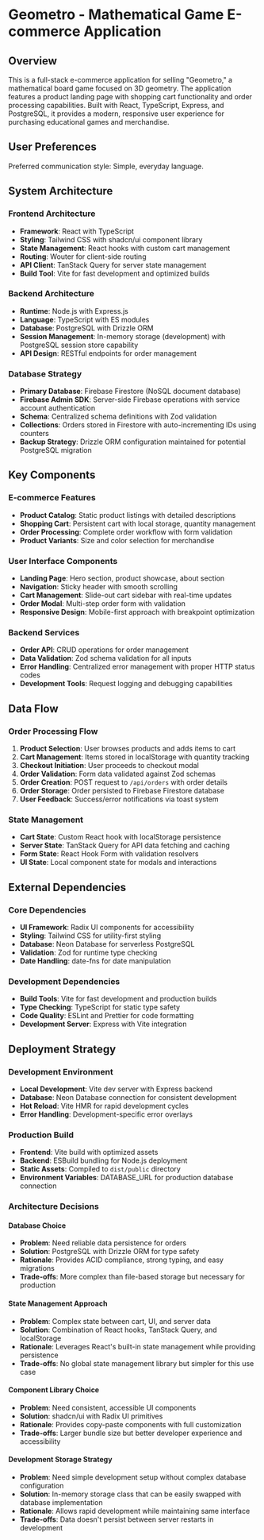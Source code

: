 # Geometro - Mathematical Game E-commerce Application

## Overview

This is a full-stack e-commerce application for selling "Geometro," a mathematical board game focused on 3D geometry. The application features a product landing page with shopping cart functionality and order processing capabilities. Built with React, TypeScript, Express, and PostgreSQL, it provides a modern, responsive user experience for purchasing educational games and merchandise.

## User Preferences

Preferred communication style: Simple, everyday language.

## System Architecture

### Frontend Architecture
- **Framework**: React with TypeScript
- **Styling**: Tailwind CSS with shadcn/ui component library
- **State Management**: React hooks with custom cart management
- **Routing**: Wouter for client-side routing
- **API Client**: TanStack Query for server state management
- **Build Tool**: Vite for fast development and optimized builds

### Backend Architecture
- **Runtime**: Node.js with Express.js
- **Language**: TypeScript with ES modules
- **Database**: PostgreSQL with Drizzle ORM
- **Session Management**: In-memory storage (development) with PostgreSQL session store capability
- **API Design**: RESTful endpoints for order management

### Database Strategy
- **Primary Database**: Firebase Firestore (NoSQL document database)
- **Firebase Admin SDK**: Server-side Firebase operations with service account authentication
- **Schema**: Centralized schema definitions with Zod validation
- **Collections**: Orders stored in Firestore with auto-incrementing IDs using counters
- **Backup Strategy**: Drizzle ORM configuration maintained for potential PostgreSQL migration

## Key Components

### E-commerce Features
- **Product Catalog**: Static product listings with detailed descriptions
- **Shopping Cart**: Persistent cart with local storage, quantity management
- **Order Processing**: Complete order workflow with form validation
- **Product Variants**: Size and color selection for merchandise

### User Interface Components
- **Landing Page**: Hero section, product showcase, about section
- **Navigation**: Sticky header with smooth scrolling
- **Cart Management**: Slide-out cart sidebar with real-time updates
- **Order Modal**: Multi-step order form with validation
- **Responsive Design**: Mobile-first approach with breakpoint optimization

### Backend Services
- **Order API**: CRUD operations for order management
- **Data Validation**: Zod schema validation for all inputs
- **Error Handling**: Centralized error management with proper HTTP status codes
- **Development Tools**: Request logging and debugging capabilities

## Data Flow

### Order Processing Flow
1. **Product Selection**: User browses products and adds items to cart
2. **Cart Management**: Items stored in localStorage with quantity tracking
3. **Checkout Initiation**: User proceeds to checkout modal
4. **Order Validation**: Form data validated against Zod schemas
5. **Order Creation**: POST request to `/api/orders` with order details
6. **Order Storage**: Order persisted to Firebase Firestore database
7. **User Feedback**: Success/error notifications via toast system

### State Management
- **Cart State**: Custom React hook with localStorage persistence
- **Server State**: TanStack Query for API data fetching and caching
- **Form State**: React Hook Form with validation resolvers
- **UI State**: Local component state for modals and interactions

## External Dependencies

### Core Dependencies
- **UI Framework**: Radix UI components for accessibility
- **Styling**: Tailwind CSS for utility-first styling
- **Database**: Neon Database for serverless PostgreSQL
- **Validation**: Zod for runtime type checking
- **Date Handling**: date-fns for date manipulation

### Development Dependencies
- **Build Tools**: Vite for fast development and production builds
- **Type Checking**: TypeScript for static type safety
- **Code Quality**: ESLint and Prettier for code formatting
- **Development Server**: Express with Vite integration

## Deployment Strategy

### Development Environment
- **Local Development**: Vite dev server with Express backend
- **Database**: Neon Database connection for consistent development
- **Hot Reload**: Vite HMR for rapid development cycles
- **Error Handling**: Development-specific error overlays

### Production Build
- **Frontend**: Vite build with optimized assets
- **Backend**: ESBuild bundling for Node.js deployment
- **Static Assets**: Compiled to `dist/public` directory
- **Environment Variables**: DATABASE_URL for production database connection

### Architecture Decisions

#### Database Choice
- **Problem**: Need reliable data persistence for orders
- **Solution**: PostgreSQL with Drizzle ORM for type safety
- **Rationale**: Provides ACID compliance, strong typing, and easy migrations
- **Trade-offs**: More complex than file-based storage but necessary for production

#### State Management Approach
- **Problem**: Complex state between cart, UI, and server data
- **Solution**: Combination of React hooks, TanStack Query, and localStorage
- **Rationale**: Leverages React's built-in state management while providing persistence
- **Trade-offs**: No global state management library but simpler for this use case

#### Component Library Choice
- **Problem**: Need consistent, accessible UI components
- **Solution**: shadcn/ui with Radix UI primitives
- **Rationale**: Provides copy-paste components with full customization
- **Trade-offs**: Larger bundle size but better developer experience and accessibility

#### Development Storage Strategy
- **Problem**: Need simple development setup without complex database configuration
- **Solution**: In-memory storage class that can be easily swapped with database implementation
- **Rationale**: Allows rapid development while maintaining same interface
- **Trade-offs**: Data doesn't persist between server restarts in development